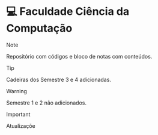 # 💻 Faculdade Ciência da Computação

> [!NOTE]
> Repositório com códigos e bloco de notas com conteúdos.

> [!TIP]
> Cadeiras dos Semestre 3 e 4 adicionadas.

> [!WARNING]
> Semestre 1 e 2 não adicionados.

> [!IMPORTANT]
> Atualizaçõe
